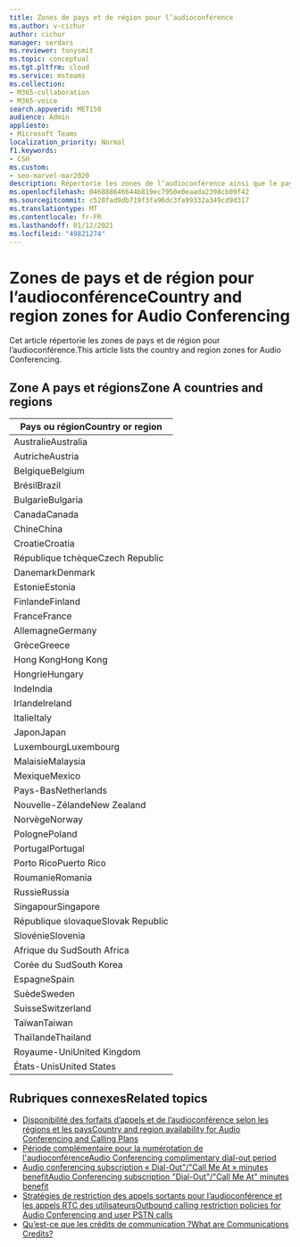 ```yaml
---
title: Zones de pays et de région pour l’audioconférence
ms.author: v-cichur
author: cichur
manager: serdars
ms.reviewer: tonysmit
ms.topic: conceptual
ms.tgt.pltfrm: cloud
ms.service: msteams
ms.collection:
- M365-collaboration
- M365-voice
search.appverid: MET150
audience: Admin
appliesto:
- Microsoft Teams
localization_priority: Normal
f1.keywords:
- CSH
ms.custom:
- seo-marvel-mar2020
description: Répertorie les zones de l’audioconférence ainsi que le pays et les régions de chaque zone.
ms.openlocfilehash: 046888646644b819ec7950e0eaada2398cb09f42
ms.sourcegitcommit: c528fad9db719f3fa96dc3fa99332a349cd9d317
ms.translationtype: MT
ms.contentlocale: fr-FR
ms.lasthandoff: 01/12/2021
ms.locfileid: "49821274"
---
```

# <a name="country-and-region-zones-for-audio-conferencing"></a><span data-ttu-id="72b7a-103">Zones de pays et de région pour l’audioconférence</span><span class="sxs-lookup"><span data-stu-id="72b7a-103">Country and region zones for Audio Conferencing</span></span>

<span data-ttu-id="72b7a-104">Cet article répertorie les zones de pays et de région pour l’audioconférence.</span><span class="sxs-lookup"><span data-stu-id="72b7a-104">This article lists the country and region zones for Audio Conferencing.</span></span>

## <a name="zone-a-countries-and-regions"></a><span data-ttu-id="72b7a-105">Zone A pays et régions</span><span class="sxs-lookup"><span data-stu-id="72b7a-105">Zone A countries and regions</span></span>

|<span data-ttu-id="72b7a-106">Pays ou région</span><span class="sxs-lookup"><span data-stu-id="72b7a-106">Country or region</span></span>    |
|-----|
|<span data-ttu-id="72b7a-107">Australie</span><span class="sxs-lookup"><span data-stu-id="72b7a-107">Australia</span></span>  <br/> |
|<span data-ttu-id="72b7a-108">Autriche</span><span class="sxs-lookup"><span data-stu-id="72b7a-108">Austria</span></span>  <br/> |
|<span data-ttu-id="72b7a-109">Belgique</span><span class="sxs-lookup"><span data-stu-id="72b7a-109">Belgium</span></span>  <br/> |
|<span data-ttu-id="72b7a-110">Brésil</span><span class="sxs-lookup"><span data-stu-id="72b7a-110">Brazil</span></span>  <br/> |
|<span data-ttu-id="72b7a-111">Bulgarie</span><span class="sxs-lookup"><span data-stu-id="72b7a-111">Bulgaria</span></span>  <br/> |
|<span data-ttu-id="72b7a-112">Canada</span><span class="sxs-lookup"><span data-stu-id="72b7a-112">Canada</span></span>  <br/> |
|<span data-ttu-id="72b7a-113">Chine</span><span class="sxs-lookup"><span data-stu-id="72b7a-113">China</span></span>  <br/> |
|<span data-ttu-id="72b7a-114">Croatie</span><span class="sxs-lookup"><span data-stu-id="72b7a-114">Croatia</span></span>  <br/> |
|<span data-ttu-id="72b7a-115">République tchèque</span><span class="sxs-lookup"><span data-stu-id="72b7a-115">Czech Republic</span></span>  <br/> |
|<span data-ttu-id="72b7a-116">Danemark</span><span class="sxs-lookup"><span data-stu-id="72b7a-116">Denmark</span></span>  <br/> |
|<span data-ttu-id="72b7a-117">Estonie</span><span class="sxs-lookup"><span data-stu-id="72b7a-117">Estonia</span></span>  <br/> |
|<span data-ttu-id="72b7a-118">Finlande</span><span class="sxs-lookup"><span data-stu-id="72b7a-118">Finland</span></span>  <br/> |
|<span data-ttu-id="72b7a-119">France</span><span class="sxs-lookup"><span data-stu-id="72b7a-119">France</span></span>  <br/> |
|<span data-ttu-id="72b7a-120">Allemagne</span><span class="sxs-lookup"><span data-stu-id="72b7a-120">Germany</span></span>  <br/> |
|<span data-ttu-id="72b7a-121">Grèce</span><span class="sxs-lookup"><span data-stu-id="72b7a-121">Greece</span></span>  <br/> |
|<span data-ttu-id="72b7a-122">Hong Kong</span><span class="sxs-lookup"><span data-stu-id="72b7a-122">Hong Kong</span></span>  <br/> |
|<span data-ttu-id="72b7a-123">Hongrie</span><span class="sxs-lookup"><span data-stu-id="72b7a-123">Hungary</span></span>  <br/> |
|<span data-ttu-id="72b7a-124">Inde</span><span class="sxs-lookup"><span data-stu-id="72b7a-124">India</span></span>  <br/> |
|<span data-ttu-id="72b7a-125">Irlande</span><span class="sxs-lookup"><span data-stu-id="72b7a-125">Ireland</span></span>  <br/> |
|<span data-ttu-id="72b7a-126">Italie</span><span class="sxs-lookup"><span data-stu-id="72b7a-126">Italy</span></span>  <br/> |
|<span data-ttu-id="72b7a-127">Japon</span><span class="sxs-lookup"><span data-stu-id="72b7a-127">Japan</span></span>  <br/> |
|<span data-ttu-id="72b7a-128">Luxembourg</span><span class="sxs-lookup"><span data-stu-id="72b7a-128">Luxembourg</span></span>  <br/> |
|<span data-ttu-id="72b7a-129">Malaisie</span><span class="sxs-lookup"><span data-stu-id="72b7a-129">Malaysia</span></span>  <br/> |
|<span data-ttu-id="72b7a-130">Mexique</span><span class="sxs-lookup"><span data-stu-id="72b7a-130">Mexico</span></span>  <br/> |
|<span data-ttu-id="72b7a-131">Pays-Bas</span><span class="sxs-lookup"><span data-stu-id="72b7a-131">Netherlands</span></span>  <br/> |
|<span data-ttu-id="72b7a-132">Nouvelle-Zélande</span><span class="sxs-lookup"><span data-stu-id="72b7a-132">New Zealand</span></span>  <br/> |
|<span data-ttu-id="72b7a-133">Norvège</span><span class="sxs-lookup"><span data-stu-id="72b7a-133">Norway</span></span>  <br/> |
|<span data-ttu-id="72b7a-134">Pologne</span><span class="sxs-lookup"><span data-stu-id="72b7a-134">Poland</span></span>  <br/> |
|<span data-ttu-id="72b7a-135">Portugal</span><span class="sxs-lookup"><span data-stu-id="72b7a-135">Portugal</span></span>  <br/> |
|<span data-ttu-id="72b7a-136">Porto Rico</span><span class="sxs-lookup"><span data-stu-id="72b7a-136">Puerto Rico</span></span>  <br/> |
|<span data-ttu-id="72b7a-137">Roumanie</span><span class="sxs-lookup"><span data-stu-id="72b7a-137">Romania</span></span>  <br/> |
|<span data-ttu-id="72b7a-138">Russie</span><span class="sxs-lookup"><span data-stu-id="72b7a-138">Russia</span></span>  <br/> |
|<span data-ttu-id="72b7a-139">Singapour</span><span class="sxs-lookup"><span data-stu-id="72b7a-139">Singapore</span></span>  <br/> |
|<span data-ttu-id="72b7a-140">République slovaque</span><span class="sxs-lookup"><span data-stu-id="72b7a-140">Slovak Republic</span></span>  <br/> |
|<span data-ttu-id="72b7a-141">Slovénie</span><span class="sxs-lookup"><span data-stu-id="72b7a-141">Slovenia</span></span>  <br/> |
|<span data-ttu-id="72b7a-142">Afrique du Sud</span><span class="sxs-lookup"><span data-stu-id="72b7a-142">South Africa</span></span>  <br/> |
|<span data-ttu-id="72b7a-143">Corée du Sud</span><span class="sxs-lookup"><span data-stu-id="72b7a-143">South Korea</span></span>  <br/> |
|<span data-ttu-id="72b7a-144">Espagne</span><span class="sxs-lookup"><span data-stu-id="72b7a-144">Spain</span></span>  <br/> |
|<span data-ttu-id="72b7a-145">Suède</span><span class="sxs-lookup"><span data-stu-id="72b7a-145">Sweden</span></span>  <br/> |
|<span data-ttu-id="72b7a-146">Suisse</span><span class="sxs-lookup"><span data-stu-id="72b7a-146">Switzerland</span></span>  <br/> |
|<span data-ttu-id="72b7a-147">Taïwan</span><span class="sxs-lookup"><span data-stu-id="72b7a-147">Taiwan</span></span>  <br/> |
|<span data-ttu-id="72b7a-148">Thaïlande</span><span class="sxs-lookup"><span data-stu-id="72b7a-148">Thailand</span></span>  <br/> |
|<span data-ttu-id="72b7a-149">Royaume-Uni</span><span class="sxs-lookup"><span data-stu-id="72b7a-149">United Kingdom</span></span>  <br/> |
|<span data-ttu-id="72b7a-150">États-Unis</span><span class="sxs-lookup"><span data-stu-id="72b7a-150">United States</span></span>  <br/> |

## <a name="related-topics"></a><span data-ttu-id="72b7a-151">Rubriques connexes</span><span class="sxs-lookup"><span data-stu-id="72b7a-151">Related topics</span></span>

- [<span data-ttu-id="72b7a-152">Disponibilité des forfaits d’appels et de l’audioconférence selon les régions et les pays</span><span class="sxs-lookup"><span data-stu-id="72b7a-152">Country and region availability for Audio Conferencing and Calling Plans</span></span>](country-and-region-availability-for-audio-conferencing-and-calling-plans/country-and-region-availability-for-audio-conferencing-and-calling-plans.md)
- [<span data-ttu-id="72b7a-153">Période complémentaire pour la numérotation de l'audioconférence</span><span class="sxs-lookup"><span data-stu-id="72b7a-153">Audio Conferencing complimentary dial-out period</span></span>](complimentary-dial-out-period.md)
- [<span data-ttu-id="72b7a-154">Audio conferencing subscription « Dial-Out"/"Call Me At » minutes benefit</span><span class="sxs-lookup"><span data-stu-id="72b7a-154">Audio Conferencing subscription "Dial-Out"/"Call Me At" minutes benefit</span></span>](audio-conferencing-subscription-dial-out.md)
- [<span data-ttu-id="72b7a-155">Stratégies de restriction des appels sortants pour l’audioconférence et les appels RTC des utilisateurs</span><span class="sxs-lookup"><span data-stu-id="72b7a-155">Outbound calling restriction policies for Audio Conferencing and user PSTN calls</span></span>](outbound-calling-restriction-policies.md)
- [<span data-ttu-id="72b7a-156">Qu’est-ce que les crédits de communication ?</span><span class="sxs-lookup"><span data-stu-id="72b7a-156">What are Communications Credits?</span></span>](what-are-communications-credits.md)
